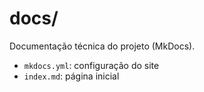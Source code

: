 # docs/

Documentação técnica do projeto (MkDocs).
- `mkdocs.yml`: configuração do site
- `index.md`: página inicial
